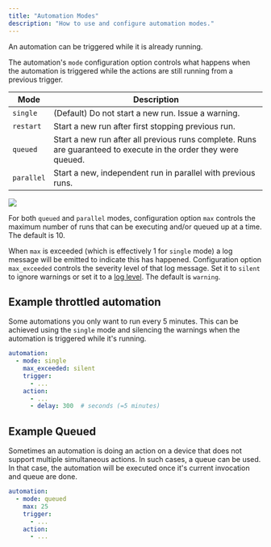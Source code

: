 ```yaml
---
title: "Automation Modes"
description: "How to use and configure automation modes."
---
```


An automation can be triggered while it is already running.

The automation's `mode` configuration option controls what happens when the automation is triggered while the actions are still running from a previous trigger.

Mode | Description
-|-
`single` | (Default) Do not start a new run. Issue a warning.
`restart` | Start a new run after first stopping previous run.
`queued` | Start a new run after all previous runs complete. Runs are guaranteed to execute in the order they were queued.
`parallel` | Start a new, independent run in parallel with previous runs.

<p class='img'>
  <img src='/images/integrations/script/script_modes.jpg'>
</p>

For both `queued` and `parallel` modes, configuration option `max` controls the maximum
number of runs that can be executing and/or queued up at a time. The default is 10.

When `max` is exceeded (which is effectively 1 for `single` mode) a log message will be emitted to indicate this has happened. Configuration option `max_exceeded` controls the severity level of that log message. Set it to `silent` to ignore warnings or set it to a [log level](/integrations/logger/#log-levels). The default is `warning`.

## Example throttled automation

Some automations you only want to run every 5 minutes. This can be achieved using the `single` mode and silencing the warnings when the automation is triggered while it's running.

```yaml
automation:
  - mode: single
    max_exceeded: silent
    trigger:
      - ...
    action:
      - ...
      - delay: 300  # seconds (=5 minutes)
```

## Example Queued

Sometimes an automation is doing an action on a device that does not support multiple simultaneous actions. In such cases, a queue can be used. In that case, the automation will be executed once it's current invocation and queue are done.

```yaml
automation:
  - mode: queued
    max: 25
    trigger:
      - ...
    action:
      - ...
```
